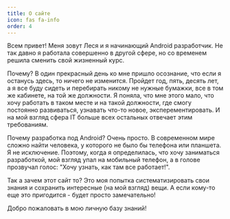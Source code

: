 ```yaml
---
title: О сайте
icon: fas fa-info
order: 4
---
```


Всем привет!
Меня зовут Леся и я начинающий Android разработчик. Не так давно я работала
совершенно в другой сфере, но со временем решила сменить свой жизненный курс.

Почему? В один прекрасный день ко мне пришло осознание, что если я останусь здесь,
то ничего не изменится. Пройдет год, пять, десять лет, а я все буду сидеть и
перебирать никому не нужные бумажки, все в том же кабинете, на той же
должности. Я поняла, что мне этого мало, что хочу работать в таком месте и на такой
должности, где смогу постоянно развиваться, узнавать что-то новое, эксперементировать.
И на мой взгляд сфера IT больше всех остальных отвечает этим требованиям.

Почему разработка под Android? Очень просто. В современном мире сложно найти
человека, у которого не было бы телефона или планшета. Я не исключение. Поэтому,
когда я определилась, что хочу заниматься разработкой, мой взгляд упал на
мобильный телефон, а в голове прозвучал голос: "Хочу узнать, как там все работает!".

Так а зачем этот сайт то? Это моя попытка систематизировать свои знания и
сохранить интересные (на мой взгляд) вещи. А если кому-то еще это пригодится -
будет просто замечательно!

Добро пожаловать в мою личную базу знаний!
